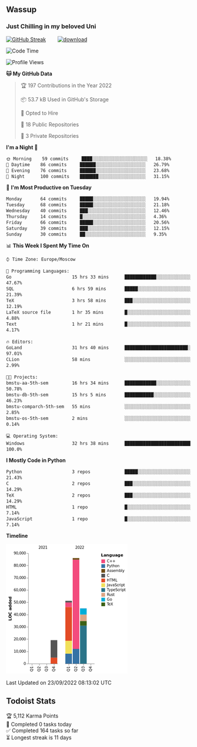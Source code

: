 ## Wassup 
### Just Chilling in my beloved Uni 

<!--
-->

[![GitHub Streak](http://github-readme-streak-stats.herokuapp.com?user=archeoss&theme=shades-of-purple&hide_border=true&date_format=j%20M%5B%20Y%5D)](https://git.io/streak-stats)&nbsp;&nbsp;&nbsp;&nbsp;&nbsp;&nbsp;&nbsp;&nbsp;[![download](https://user-images.githubusercontent.com/68448737/147796309-d8b65b1d-4dde-40d9-b03a-2b42aaa6cd43.jpeg)
](http://bmstu.ru/)

<!--START_SECTION:waka-->
![Code Time](http://img.shields.io/badge/Code%20Time-583%20hrs%201%20min-blue)

![Profile Views](http://img.shields.io/badge/Profile%20Views-2-blue)

**🐱 My GitHub Data** 

> 🏆 197 Contributions in the Year 2022
 > 
> 📦 53.7 kB Used in GitHub's Storage 
 > 
> 💼 Opted to Hire
 > 
> 📜 18 Public Repositories 
 > 
> 🔑 3 Private Repositories  
 > 
**I'm a Night 🦉** 

```text
🌞 Morning    59 commits     ████░░░░░░░░░░░░░░░░░░░░░   18.38% 
🌆 Daytime    86 commits     ██████░░░░░░░░░░░░░░░░░░░   26.79% 
🌃 Evening    76 commits     ██████░░░░░░░░░░░░░░░░░░░   23.68% 
🌙 Night      100 commits    ███████░░░░░░░░░░░░░░░░░░   31.15%

```
📅 **I'm Most Productive on Tuesday** 

```text
Monday       64 commits     █████░░░░░░░░░░░░░░░░░░░░   19.94% 
Tuesday      68 commits     █████░░░░░░░░░░░░░░░░░░░░   21.18% 
Wednesday    40 commits     ███░░░░░░░░░░░░░░░░░░░░░░   12.46% 
Thursday     14 commits     █░░░░░░░░░░░░░░░░░░░░░░░░   4.36% 
Friday       66 commits     █████░░░░░░░░░░░░░░░░░░░░   20.56% 
Saturday     39 commits     ███░░░░░░░░░░░░░░░░░░░░░░   12.15% 
Sunday       30 commits     ██░░░░░░░░░░░░░░░░░░░░░░░   9.35%

```


📊 **This Week I Spent My Time On** 

```text
⌚︎ Time Zone: Europe/Moscow

💬 Programming Languages: 
Go                       15 hrs 33 mins      ████████████░░░░░░░░░░░░░   47.67% 
SQL                      6 hrs 59 mins       █████░░░░░░░░░░░░░░░░░░░░   21.39% 
TeX                      3 hrs 58 mins       ███░░░░░░░░░░░░░░░░░░░░░░   12.19% 
LaTeX source file        1 hr 35 mins        █░░░░░░░░░░░░░░░░░░░░░░░░   4.88% 
Text                     1 hr 21 mins        █░░░░░░░░░░░░░░░░░░░░░░░░   4.17%

🔥 Editors: 
GoLand                   31 hrs 40 mins      ████████████████████████░   97.01% 
CLion                    58 mins             ░░░░░░░░░░░░░░░░░░░░░░░░░   2.99%

🐱‍💻 Projects: 
bmstu-aa-5th-sem         16 hrs 34 mins      ████████████░░░░░░░░░░░░░   50.78% 
bmstu-db-5th-sem         15 hrs 5 mins       ███████████░░░░░░░░░░░░░░   46.23% 
bmstu-comparch-5th-sem   55 mins             ░░░░░░░░░░░░░░░░░░░░░░░░░   2.85% 
bmstu-os-5th-sem         2 mins              ░░░░░░░░░░░░░░░░░░░░░░░░░   0.14%

💻 Operating System: 
Windows                  32 hrs 38 mins      █████████████████████████   100.0%

```

**I Mostly Code in Python** 

```text
Python                   3 repos             █████░░░░░░░░░░░░░░░░░░░░   21.43% 
C                        2 repos             ███░░░░░░░░░░░░░░░░░░░░░░   14.29% 
TeX                      2 repos             ███░░░░░░░░░░░░░░░░░░░░░░   14.29% 
HTML                     1 repo              █░░░░░░░░░░░░░░░░░░░░░░░░   7.14% 
JavaScript               1 repo              █░░░░░░░░░░░░░░░░░░░░░░░░   7.14%

```


**Timeline**

![Chart not found](https://raw.githubusercontent.com/archeoss/archeoss/master/charts/bar_graph.png) 


 Last Updated on 23/09/2022 08:13:02 UTC
<!--END_SECTION:waka-->

## Todoist Stats

<!-- TODO-IST:START -->
🏆  5,112 Karma Points           
🌸  Completed 0 tasks today           
✅  Completed 164 tasks so far           
⏳  Longest streak is 11 days
<!-- TODO-IST:END -->
